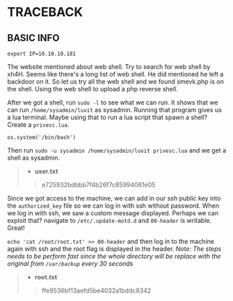 # TRACEBACK

## BASIC INFO
```
export IP=10.10.10.181
```

The website mentioned about web shell. Try to search for web shell by xh4H. Seems like there's a long list of web shell. He did mentioned he left a backdoor on it. So let us try all the web shell and we found smevk.php is on the shell. Using the web shell to upload a php reverse shell.

After we got a shell, run `sudo -l` to see what we can run. It shows that we can run `/home/sysadmin/luvit` as sysadmin. Running that program gives us a lua terminal. Maybe using that to run a lua script that spawn a shell? Create a `privesc.lua`.
```
os.system('/bin/bash')
```

Then run `sudo -u sysadmin /home/sysadmin/luvit privesc.lua` and we get a shell as sysadmin.

> - **user.txt**
>> e725932bdbbb7f4b26f7c85994061e05

Since we got access to the machine, we can add in our ssh public key into the `authorized_key` file so we can log in with ssh without password. When we log in with ssh, we saw a custom message displayed. Perhaps we can exploit that? navigate to `/etc/.update-motd.d` and `00-header` is writable. Great!

`echo 'cat /root/root.txt' >> 00-header` and then log in to the machine again with ssh and the root flag is displayed in the header.
*Note: The steps needs to be perform fast since the whole directory will be replace with the original from `/var/backup` every 30 seconds*
 
> - **root.txt**
>> ffe9536bf13aefd5be4032a1bddc8342